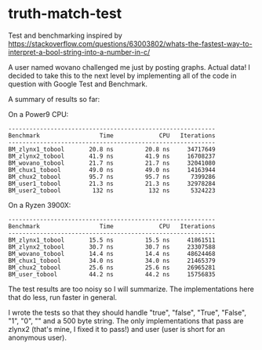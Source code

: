 # truth-match-test
Test and benchmarking inspired by https://stackoverflow.com/questions/63003802/whats-the-fastest-way-to-interpret-a-bool-string-into-a-number-in-c/

A user named wovano challenged me just by posting graphs. Actual data!
I decided to take this to the next level by implementing all of the code in question with Google Test and Benchmark.

A summary of results so far:

On a Power9 CPU:

    -----------------------------------------------------------
    Benchmark                 Time             CPU   Iterations
    -----------------------------------------------------------
    BM_zlynx1_tobool       20.8 ns         20.8 ns     34717649
    BM_zlynx2_tobool       41.9 ns         41.9 ns     16708237
    BM_wovano_tobool       21.7 ns         21.7 ns     32041080
    BM_chux1_tobool        49.0 ns         49.0 ns     14163944
    BM_chux2_tobool        95.7 ns         95.7 ns      7399286
    BM_user1_tobool        21.3 ns         21.3 ns     32978284
    BM_user2_tobool         132 ns          132 ns      5324223

On a Ryzen 3900X:

    -----------------------------------------------------------
    Benchmark                 Time             CPU   Iterations
    -----------------------------------------------------------
    BM_zlynx1_tobool       15.5 ns         15.5 ns     41861511
    BM_zlynx2_tobool       30.7 ns         30.7 ns     23307588
    BM_wovano_tobool       14.4 ns         14.4 ns     48624468
    BM_chux1_tobool        34.0 ns         34.0 ns     21465379
    BM_chux2_tobool        25.6 ns         25.6 ns     26965281
    BM_user_tobool         44.2 ns         44.2 ns     15756835

The test results are too noisy so I will summarize. The implementations here that do less, run faster in general.

I wrote the tests so that they should handle "true", "false", "True", "False", "1", "0", "" and a 500 byte string.
The only implementations that pass are zlynx2 (that's mine, I fixed it to pass!) and user (user is short for an anonymous user).
